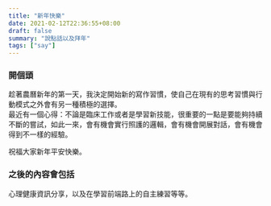 ```yaml
---
title: "新年快樂"
date: 2021-02-12T22:36:55+08:00
draft: false
summary: "說點話以及拜年"
tags: ["say"]
---
```


### 開個頭

趁著農曆新年的第一天，我決定開始新的寫作習慣，使自己在現有的思考習慣與行動模式之外會有另一種積極的選擇。  
最近有一個心得：不論是臨床工作或者是學習新技能，很重要的一點是要能夠持續不斷的嘗試，如此一來，會有機會實行照護的邏輯，會有機會開展對話，會有機會得到不一樣的經驗。

祝福大家新年平安快樂。

### 之後的內容會包括

心理健康資訊分享，以及在學習前端路上的自主練習等等。
